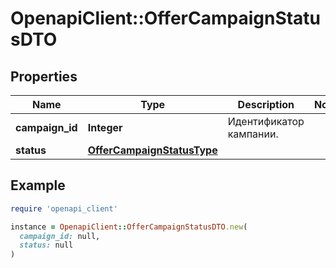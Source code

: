 # OpenapiClient::OfferCampaignStatusDTO

## Properties

| Name | Type | Description | Notes |
| ---- | ---- | ----------- | ----- |
| **campaign_id** | **Integer** | Идентификатор кампании.  |  |
| **status** | [**OfferCampaignStatusType**](OfferCampaignStatusType.md) |  |  |

## Example

```ruby
require 'openapi_client'

instance = OpenapiClient::OfferCampaignStatusDTO.new(
  campaign_id: null,
  status: null
)
```

